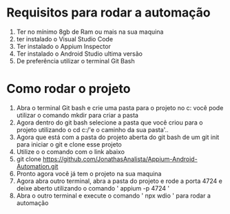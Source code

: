# Requisitos para rodar a automação
1. Ter no mínimo 8gb de Ram ou mais na sua maquina
2. ter instalado o Visual Studio Code
3. Ter instalado o Appium Inspector
4. Ter instalado o Android Studio ultima versão
5. De preferência utilizar o terminal Git Bash

# Como rodar o projeto
1. Abra o terminal Git bash e crie uma pasta para o projeto no c: você pode utilizar o comando mkdir para criar a pasta
2. Agora dentro do git bash selecione a pasta que você criou para o projeto utilizando o cd c:/'e o caminho da sua pasta'..
3. Agora que está com a pasta do projeto aberta do git bash de um git init para iniciar o git e clone esse projeto
4. Utilize o o comando com o link abaixo
5. git clone https://github.com/JonathasAnalista/Appium-Android-Automation.git
6. Pronto agora você já tem o projeto na sua maquina
7. Agora abra outro terminal, abra a pasta do projeto e rode a porta 4724 e deixe aberto utilizando o comando '  appium -p 4724 '
8. Abra o outro terminal e execute o comando ' npx wdio ' para rodar a automação
   
